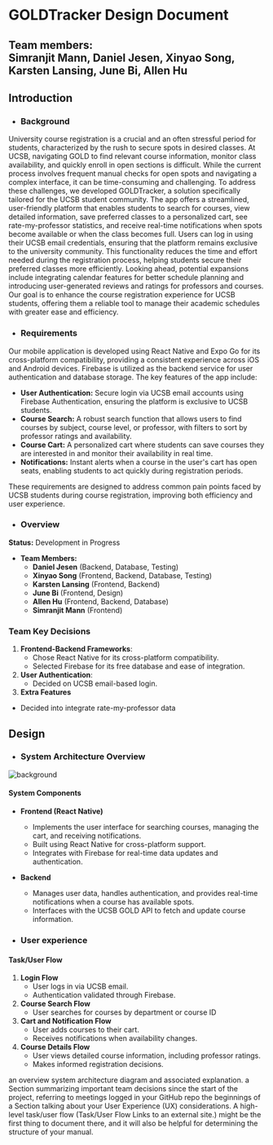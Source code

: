 # GOLDTracker Design Document

**Team members:**   
Simranjit Mann, Daniel Jesen, Xinyao Song, Karsten Lansing, June Bi, Allen Hu  
---

## Introduction 

- ### Background

University course registration is a crucial and an often stressful period for students, characterized by the rush to secure spots in desired classes. At UCSB, navigating GOLD to find relevant course information, monitor class availability, and quickly enroll in open sections is difficult. While the current process involves frequent manual checks for open spots and navigating a complex interface, it can be time-consuming and challenging. To address these challenges, we developed GOLDTracker, a solution specifically tailored for the UCSB student community. The app offers a streamlined, user-friendly platform that enables students to search for courses, view detailed information, save preferred classes to a personalized cart, see rate-my-professor statistics, and receive real-time notifications when spots become available or when the class becomes full. Users can log in using their UCSB email credentials, ensuring that the platform remains exclusive to the university community. This functionality reduces the time and effort needed during the registration process, helping students secure their preferred classes more efficiently. Looking ahead, potential expansions include integrating calendar features for better schedule planning and introducing user-generated reviews and ratings for professors and courses. Our goal is to enhance the course registration experience for UCSB students, offering them a reliable tool to manage their academic schedules with greater ease and efficiency.

- ### Requirements

Our mobile application is developed using React Native and Expo Go for its cross-platform compatibility, providing a consistent experience across iOS and Android devices. Firebase is utilized as the backend service for user authentication and database storage. The key features of the app include:

* **User Authentication:** Secure login via UCSB email accounts using Firebase Authentication, ensuring the platform is exclusive to UCSB students.  
* **Course Search:** A robust search function that allows users to find courses by subject, course level, or professor, with filters to sort by professor ratings and availability.  
* **Course Cart:** A personalized cart where students can save courses they are interested in and monitor their availability in real time.  
* **Notifications:** Instant alerts when a course in the user's cart has open seats, enabling students to act quickly during registration periods.

These requirements are designed to address common pain points faced by UCSB students during course registration, improving both efficiency and user experience.

- ### Overview

**Status:** Development in Progress

- **Team Members:**  
  - **Daniel Jesen** (Backend, Database, Testing)  
  - **Xinyao Song** (Frontend, Backend, Database, Testing)  
  - **Karsten Lansing** (Frontend, Backend)  
  - **June Bi** (Frontend, Design)  
  - **Allen Hu** (Frontend, Backend, Database)  
  - **Simranjit Mann** (Frontend)

### **Team Key Decisions**

1. **Frontend-Backend Frameworks**:  
   * Chose React Native for its cross-platform compatibility.  
   * Selected Firebase for its free database and ease of integration.  
2. **User Authentication**:  
   * Decided on UCSB email-based login.  
3.  **Extra Features**  
   * Decided into integrate rate-my-professor data

## Design

- ### System Architecture Overview

![background](https://github.com/user-attachments/assets/69ff5025-afa7-4810-b018-cda6ceda07a6)

#### **System Components**

- **Frontend (React Native)**  
  - Implements the user interface for searching courses, managing the cart, and receiving notifications.  
  - Built using React Native for cross-platform support.  
  - Integrates with Firebase for real-time data updates and authentication.  
- **Backend**   
  - Manages user data, handles authentication, and provides real-time notifications when a course has available spots.  
  - Interfaces with the UCSB GOLD API to fetch and update course information.

- ### User experience

#### **Task/User Flow**

1. **Login Flow**  
   * User logs in via UCSB email.  
   * Authentication validated through Firebase.  
2. **Course Search Flow**  
   * User searches for courses by department or course ID  
3. **Cart and Notification Flow**  
   * User adds courses to their cart.  
   * Receives notifications when availability changes.  
4. **Course Details Flow**  
   * User views detailed course information, including professor ratings.  
   * Makes informed registration decisions.


an overview system architecture diagram and associated explanation.
a Section summarizing important team decisions since the start of the project, referring to meetings logged in your GitHub repo
the beginnings of a Section talking about your User Experience (UX) considerations. A high-level task/user flow (Task/User Flow Links to an external site.) might be the first thing to document there, and it will also be helpful for determining the structure of your manual.

